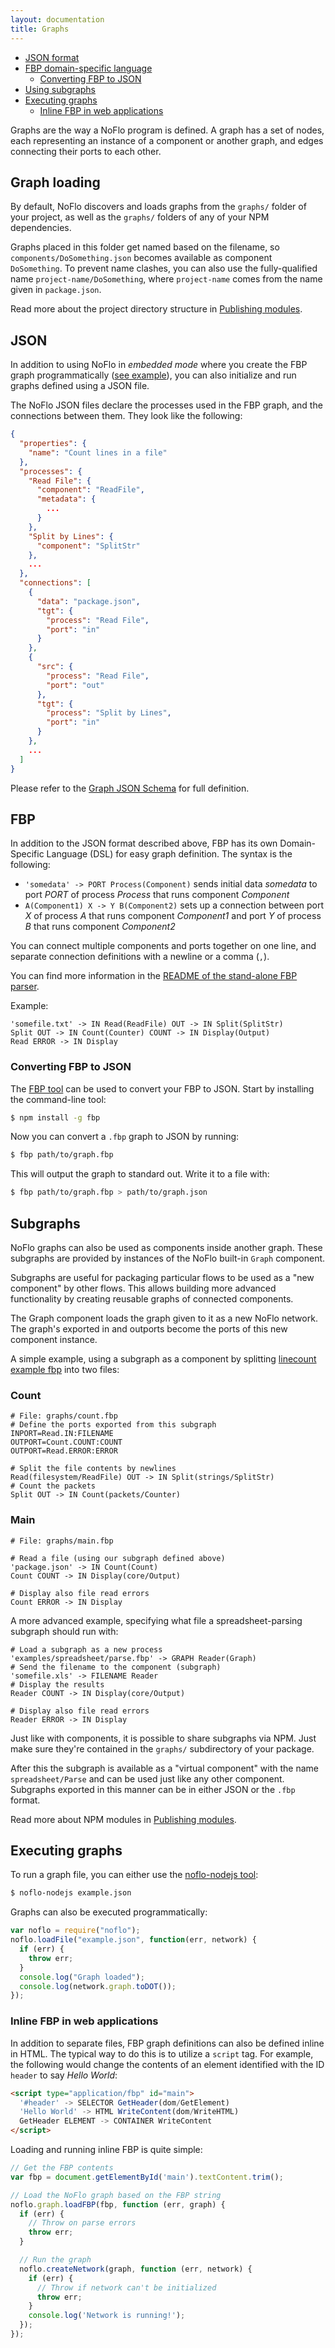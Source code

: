 ```yaml
---
layout: documentation
title: Graphs
---
```

- [JSON format](#json)
- [FBP domain-specific language](#fbp)
  - [Converting FBP to JSON](#converting-fbp-to-json)
- [Using subgraphs](#subgraphs)
- [Executing graphs](#executing-graphs)
  - [Inline FBP in web applications](#inline-fbp-in-web-applications)

Graphs are the way a NoFlo program is defined. A graph has a set of nodes, each representing an instance of a component or another graph, and edges connecting their ports to each other.

## Graph loading

By default, NoFlo discovers and loads graphs from the `graphs/` folder of your project, as well as the `graphs/` folders of any of your NPM dependencies.

Graphs placed in this folder get named based on the filename, so `components/DoSomething.json` becomes available as component `DoSomething`. To prevent name clashes, you can also use the fully-qualified name `project-name/DoSomething`, where `project-name` comes from the name given in `package.json`.

Read more about the project directory structure in [Publishing modules](/documentation/publishing/#module-structure).

## JSON

In addition to using NoFlo in _embedded mode_ where you create the FBP graph programmatically ([see example](https://raw.github.com/noflo/noflo/master/examples/linecount/count.coffee)), you can also initialize and run graphs defined using a JSON file.

The NoFlo JSON files declare the processes used in the FBP graph, and the connections between them. They look like the following:

```json
{
  "properties": {
    "name": "Count lines in a file"
  },
  "processes": {
    "Read File": {
      "component": "ReadFile",
      "metadata": {
        ...
      }
    },
    "Split by Lines": {
      "component": "SplitStr"
    },
    ...
  },
  "connections": [
    {
      "data": "package.json",
      "tgt": {
        "process": "Read File",
        "port": "in"
      }
    },
    {
      "src": {
        "process": "Read File",
        "port": "out"
      },
      "tgt": {
        "process": "Split by Lines",
        "port": "in"
      }
    },
    ...
  ]
}
```

Please refer to the [Graph JSON Schema](https://github.com/flowbased/fbp/blob/master/schema/graph.json) for full definition.

## FBP

In addition to the JSON format described above, FBP has its own Domain-Specific Language (DSL) for easy graph definition. The syntax is the following:

* `'somedata' -> PORT Process(Component)` sends initial data _somedata_ to port _PORT_ of process _Process_ that runs component _Component_
* `A(Component1) X -> Y B(Component2)` sets up a connection between port _X_ of process _A_ that runs component _Component1_ and port _Y_ of process _B_ that runs component _Component2_

You can connect multiple components and ports together on one line, and separate connection definitions with a newline or a comma (`,`).

You can find more information in the [README of the stand-alone FBP parser](https://github.com/noflo/fbp#readme).

Example:

```fbp
'somefile.txt' -> IN Read(ReadFile) OUT -> IN Split(SplitStr)
Split OUT -> IN Count(Counter) COUNT -> IN Display(Output)
Read ERROR -> IN Display
```

### Converting FBP to JSON

The [FBP tool](https://github.com/flowbased/fbp) can be used to convert your FBP to JSON. Start by installing the command-line tool:

```bash
$ npm install -g fbp
```

Now you can convert a `.fbp` graph to JSON by running:

```bash
$ fbp path/to/graph.fbp
```

This will output the graph to standard out. Write it to a file with:

```bash
$ fbp path/to/graph.fbp > path/to/graph.json
```

## Subgraphs

NoFlo graphs can also be used as components inside another graph. These subgraphs are provided by instances of the NoFlo built-in `Graph` component.

Subgraphs are useful for packaging particular flows to be used as a "new component" by other flows. This allows building more advanced functionality by creating reusable graphs of connected components.

The Graph component loads the graph given to it as a new NoFlo network. The graph's exported in and outports become the ports of this new component instance.

A simple example, using a subgraph as a component by splitting [linecount example fbp](https://github.com/noflo/noflo/blob/master/examples/linecount/count.fbp) into two files:

### Count

```fbp
# File: graphs/count.fbp
# Define the ports exported from this subgraph
INPORT=Read.IN:FILENAME
OUTPORT=Count.COUNT:COUNT
OUTPORT=Read.ERROR:ERROR

# Split the file contents by newlines
Read(filesystem/ReadFile) OUT -> IN Split(strings/SplitStr)
# Count the packets
Split OUT -> IN Count(packets/Counter)
```

### Main

```fbp
# File: graphs/main.fbp

# Read a file (using our subgraph defined above)
'package.json' -> IN Count(Count)
Count COUNT -> IN Display(core/Output)

# Display also file read errors
Count ERROR -> IN Display
```

A more advanced example, specifying what file a spreadsheet-parsing subgraph should run with:

```fbp
# Load a subgraph as a new process
'examples/spreadsheet/parse.fbp' -> GRAPH Reader(Graph)
# Send the filename to the component (subgraph)
'somefile.xls' -> FILENAME Reader
# Display the results
Reader COUNT -> IN Display(core/Output)

# Display also file read errors
Reader ERROR -> IN Display
```

Just like with components, it is possible to share subgraphs via NPM. Just make sure they're contained in the `graphs/` subdirectory of your package.

After this the subgraph is available as a "virtual component" with the name `spreadsheet/Parse` and can be used just like any other component. Subgraphs exported in this manner can be in either JSON or the `.fbp` format.

Read more about NPM modules in [Publishing modules](../publishing/).

## Executing graphs

To run a graph file, you can either use the [noflo-nodejs tool](https://github.com/noflo/noflo-nodejs):

```bash
$ noflo-nodejs example.json
```

Graphs can also be executed programmatically:

```javascript
var noflo = require("noflo");
noflo.loadFile("example.json", function(err, network) {
  if (err) {
    throw err;
  }
  console.log("Graph loaded");
  console.log(network.graph.toDOT());
});
```

### Inline FBP in web applications

In addition to separate files, FBP graph definitions can also be defined inline in HTML. The typical way to do this is to utilize a `script` tag. For example, the following would change the contents of an element identified with the ID `header` to say *Hello World*:

```html
<script type="application/fbp" id="main">
  '#header' -> SELECTOR GetHeader(dom/GetElement)
  'Hello World' -> HTML WriteContent(dom/WriteHTML)
  GetHeader ELEMENT -> CONTAINER WriteContent
</script>
```

Loading and running inline FBP is quite simple:

```javascript
// Get the FBP contents
var fbp = document.getElementById('main').textContent.trim();

// Load the NoFlo graph based on the FBP string
noflo.graph.loadFBP(fbp, function (err, graph) {
  if (err) {
    // Throw on parse errors
    throw err;
  }

  // Run the graph
  noflo.createNetwork(graph, function (err, network) {
    if (err) {
      // Throw if network can't be initialized
      throw err;
    }
    console.log('Network is running!');
  });
});
```

